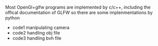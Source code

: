 
Most OpenGl+glfw programs are implemented by c/c++, including the offical documentation of GLFW 
so there are some implenmentations by python 
+ code1 manipulating camera
+ code2 handling obj file
+ code3 handling bvh file 


